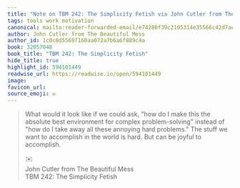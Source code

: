 ```yaml
---
title: "Note on TBM 242: The Simplicity Fetish via John Cutler from The Beautiful Mess"
tags: tools work motivation
canonical: mailto:reader-forwarded-email/e74280f39c2105314e35566c42d7ae91
author: John Cutler from The Beautiful Mess
author_id: 1c0c8d55697160aa072a7b6a6f889c4a
book: 32057048
book_title: "TBM 242: The Simplicity Fetish"
hide_title: true
highlight_id: 594101449
readwise_url: https://readwise.io/open/594101449
image: 
favicon_url: 
source_emoji: ✉️
---
```


> What would it look like if we could ask, "how do I make this the absolute best environment for complex problem-solving" instead of "how do I take away all these annoying hard problems." The stuff we want to accomplish in the world is hard. But can be joyful to accomplish.
> <div class="quoteback-footer"><div class="quoteback-avatar"><span class="mini-emoji"> ✉️</span></div><div class="quoteback-metadata"><div class="metadata-inner"><span style="display:none">FROM:</span><div aria-label="John Cutler from The Beautiful Mess" class="quoteback-author"> John Cutler from The Beautiful Mess</div><div aria-label="TBM 242: The Simplicity Fetish" class="quoteback-title"> TBM 242: The Simplicity Fetish</div></div></div></div>
